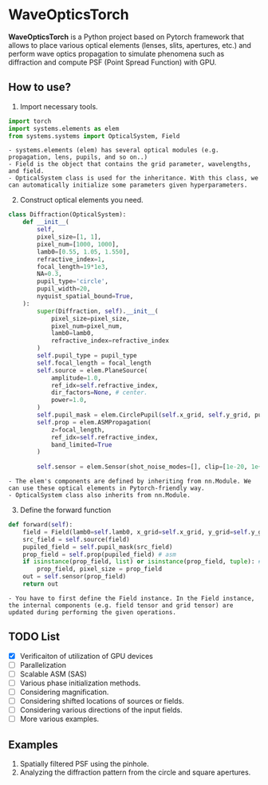 # WaveOpticsTorch


**WaveOpticsTorch** is a Python project based on Pytorch framework that allows to place various optical elements (lenses, slits, apertures, etc.) and perform wave optics propagation to simulate phenomena such as diffraction and compute PSF (Point Spread Function) with GPU.

## How to use?
1. Import necessary tools.  
```python
import torch
import systems.elements as elem
from systems.systems import OpticalSystem, Field
```  
    - systems.elements (elem) has several optical modules (e.g. propagation, lens, pupils, and so on..)
    - Field is the object that contains the grid parameter, wavelengths, and field.  
    - OpticalSystem class is used for the inheritance. With this class, we can automatically initialize some parameters given hyperparameters.  


2. Construct optical elements you need.  

```python
class Diffraction(OpticalSystem):
    def __init__(
        self,
        pixel_size=[1, 1],
        pixel_num=[1000, 1000],
        lamb0=[0.55, 1.05, 1.550],
        refractive_index=1,
        focal_length=19*1e3,
        NA=0.3,
        pupil_type='circle',
        pupil_width=20,
        nyquist_spatial_bound=True,
    ):
        super(Diffraction, self).__init__(
            pixel_size=pixel_size,
            pixel_num=pixel_num,
            lamb0=lamb0,
            refractive_index=refractive_index
        )
        self.pupil_type = pupil_type
        self.focal_length = focal_length
        self.source = elem.PlaneSource(
            amplitude=1.0,
            ref_idx=self.refractive_index,
            dir_factors=None, # center.
            power=1.0,
        )
        self.pupil_mask = elem.CirclePupil(self.x_grid, self.y_grid, pupil_width) if pupil_type=='circle' else elem.SquarePupil(self.x_grid, self.y_grid, pupil_width)
        self.prop = elem.ASMPropagation(
            z=focal_length,
            ref_idx=self.refractive_index,
            band_limited=True
        )
        
        self.sensor = elem.Sensor(shot_noise_modes=[], clip=[1e-20, 1e+9], channel_sum=False)    
```  
    - The elem's components are defined by inheriting from nn.Module. We can use these optical elements in Pytorch-friendly way.
    - OpticalSystem class also inherits from nn.Module.  


3. Define the forward function
```python
def forward(self):
    field = Field(lamb0=self.lamb0, x_grid=self.x_grid, y_grid=self.y_grid, fx_grid=self.fx_grid, fy_grid=self.fy_grid)
    src_field = self.source(field)
    pupiled_field = self.pupil_mask(src_field)  
    prop_field = self.prop(pupiled_field) # asm
    if isinstance(prop_field, list) or isinstance(prop_field, tuple): # SASPropagation.
        prop_field, pixel_size = prop_field
    out = self.sensor(prop_field)
    return out
```  

    - You have to first define the Field instance. In the Field instance, the internal components (e.g. field tensor and grid tensor) are updated during performing the given operations.  



## TODO List

- [X] Verificaiton of utilization of GPU devices
- [ ] Parallelization  
- [ ] Scalable ASM (SAS)  
- [ ] Various phase initialization methods.  
- [ ] Considering magnification.  
- [ ] Considering shifted locations of sources or fields.  
- [ ] Considering various directions of the input fields.  
- [ ] More various examples.  

## Examples
1. Spatially filtered PSF using the pinhole.
2. Analyzing the diffraction pattern from the circle and square apertures.
